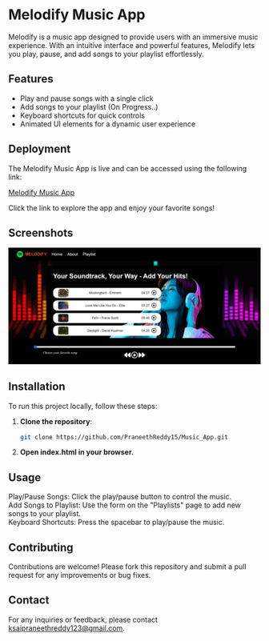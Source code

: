 # Melodify Music App

Melodify is a music app designed to provide users with an immersive music experience. With an intuitive interface and powerful features, Melodify lets you play, pause, and add songs to your playlist effortlessly.

## Features

- Play and pause songs with a single click
- Add songs to your playlist (On Progress..)
- Keyboard shortcuts for quick controls
- Animated UI elements for a dynamic user experience
## Deployment

The Melodify Music App is live and can be accessed using the following link:

[Melodify Music App](https://melodifyy.vercel.app/)

Click the link to explore the app and enjoy your favorite songs!

## Screenshots

![Home Screen](https://github.com/PraneethReddy15/Music_App/blob/main/Screenshot.png)

## Installation

To run this project locally, follow these steps:

1. **Clone the repository**:
   ```bash
   git clone https://github.com/PraneethReddy15/Music_App.git
   ```
2. **Open index.html in your browser.**

## Usage
Play/Pause Songs: Click the play/pause button to control the music.<br>
Add Songs to Playlist: Use the form on the "Playlists" page to add new songs to your playlist.<br>
Keyboard Shortcuts: Press the spacebar to play/pause the music.<br>

## Contributing
Contributions are welcome! Please fork this repository and submit a pull request for any improvements or bug fixes.

## Contact
For any inquiries or feedback, please contact ksaipraneethreddy123@gmail.com.

